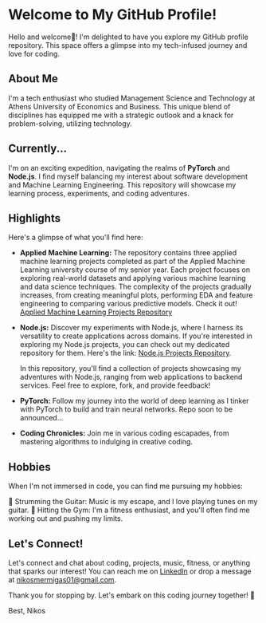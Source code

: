 

<!--
**nmermigas/nmermigas** is a ✨ _special_ ✨ repository because its `README.md` (this file) appears on your GitHub profile.

Here are some ideas to get you started:

- 🔭 I’m currently working on ...
- 🌱 I’m currently learning ...
- 👯 I’m looking to collaborate on ...
- 🤔 I’m looking for help with ...
- 💬 Ask me about ...
- 📫 How to reach me: ...
- 😄 Pronouns: ...
- ⚡ Fun fact: ...
-->



# Welcome to My GitHub Profile!

Hello and welcome👋! I'm delighted to have you explore my GitHub profile repository. This space offers a glimpse into my tech-infused journey and love for coding.

## About Me

I'm a tech enthusiast who studied  Management Science and Technology at Athens University of Economics and Business. This unique blend of disciplines has equipped me with a strategic outlook and a knack for problem-solving, utilizing technology.

## Currently...

I'm on an exciting expedition, navigating the realms of **PyTorch** and **Node.js**. I find myself balancing my interest about software development and Machine Learning Engineering. This repository will showcase my learning process, experiments, and coding adventures.


## Highlights

Here's a glimpse of what you'll find here:

- **Applied Machine Learning:** The repository contains three applied machine learning projects completed as part of the Applied Machine Learning university course of my senior year. Each project focuses on exploring real-world datasets and applying various machine learning and data science techniques. The complexity of the projects gradually increases, from creating meaningful plots, performing EDA and feature engineering to comparing various predictive models.
Check it out! [Applied Machine Learning Projects Repository](https://github.com/nmermigas/Applied-Machine-Learning)

- **Node.js:** Discover my experiments with Node.js, where I harness its versatility to create applications across domains. If you're interested in exploring my Node.js projects, you can check out my dedicated repository for them. Here's the link: [Node.js Projects Repository](https://github.com/nmermigas/nodejs-projects).

  In this repository, you'll find a collection of projects showcasing my adventures with Node.js, ranging from web applications to backend services. Feel free to explore, fork, and provide feedback!


- **PyTorch:** Follow my journey into the world of deep learning as I tinker with PyTorch to build and train neural networks. Repo soon to be announced...

- **Coding Chronicles:** Join me in various coding escapades, from mastering algorithms to indulging in creative coding.


## Hobbies

When I'm not immersed in code, you can find me pursuing my hobbies:

🎸 Strumming the Guitar: Music is my escape, and I love playing tunes on my guitar.
💪 Hitting the Gym: I'm a fitness enthusiast, and you'll often find me working out and pushing my limits.


## Let's Connect!

Let's connect and chat about coding, projects, music, fitness, or anything that sparks our interest! You can reach me on [LinkedIn](https://www.linkedin.com/in/nikosmermigas/) or drop a message at nikosmermigas01@gmail.com.

Thank you for stopping by. Let's embark on this coding journey together! 🚀

Best,
Nikos
